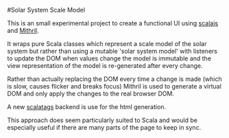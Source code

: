 #Solar System Scale Model

This is an small experimental project to create a functional UI using [scalajs](http://www.scala-js.org/) and [Mithril](https://lhorie.github.io/mithril/).

It wraps pure Scala classes which represent a scale model of the solar system but rather than using a mutable 'solar system model' with listeners to update the DOM when values change the model is immutable and the view representation of the model is re-generated after every change.

Rather than actually replacing the DOM every time a change is made (which is slow, causes flicker and breaks focus)
Mithril is used to generate a virtual DOM and only apply the changes to the real browser DOM.

A new [scalatags](https://github.com/lihaoyi/scalatags) backend is use for the html generation.

This approach does seem particularly suited to Scala and would be especially useful if there are many parts of the page to keep in sync.